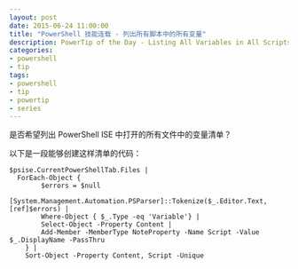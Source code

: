 ```yaml
---
layout: post
date: 2015-06-24 11:00:00
title: "PowerShell 技能连载 - 列出所有脚本中的所有变量"
description: PowerTip of the Day - Listing All Variables in All Scripts
categories:
- powershell
- tip
tags:
- powershell
- tip
- powertip
- series
---
```

是否希望列出 PowerShell ISE 中打开的所有文件中的变量清单？

以下是一段能够创建这样清单的代码：

    $psise.CurrentPowerShellTab.Files |
      ForEach-Object {
            $errors = $null
            [System.Management.Automation.PSParser]::Tokenize($_.Editor.Text, [ref]$errors) |
            Where-Object { $_.Type -eq 'Variable'} |
            Select-Object -Property Content |
            Add-Member -MemberType NoteProperty -Name Script -Value $_.DisplayName -PassThru 
        } |
        Sort-Object -Property Content, Script -Unique

<!--本文国际来源：[Listing All Variables in All Scripts](http://community.idera.com/powershell/powertips/b/tips/posts/listing-all-variables-in-all-scripts)-->

